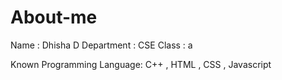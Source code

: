 # About-me
Name : Dhisha D
Department : CSE
Class : a



Known Programming Language: C++ , HTML , CSS , Javascript
